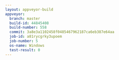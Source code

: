 ```yaml
---
layout: appveyor-build
appveyor:
  branch: master
  build-id: 44845408
  build-number: 558
  commit: 3a8e3a1102458f0485467962187ca6eb387e64aa
  job-id: a81rycgrky3upoem
  job-number: 5
  os-name: Windows
  test-result: 0
---
```

